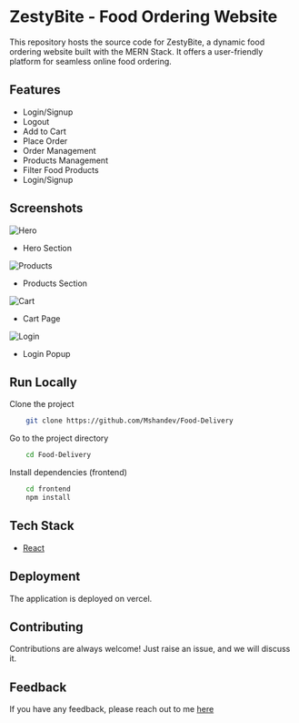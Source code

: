 # ZestyBite - Food Ordering Website

This repository hosts the source code for ZestyBite, a dynamic food ordering website built with the MERN Stack. It offers a user-friendly platform for seamless online food ordering.

## Features

- Login/Signup
- Logout
- Add to Cart
- Place Order
- Order Management
- Products Management
- Filter Food Products
- Login/Signup
  
## Screenshots

![Hero](https://i.ibb.co/59cwY75/food-hero.png)
- Hero Section

![Products](https://i.ibb.co/JnNQPyQ/food-products.png)
- Products Section

![Cart](https://i.ibb.co/t2LrQ8p/food-cart.png)
- Cart Page

![Login](https://i.ibb.co/s6PgwkZ/food-login.png)
- Login Popup

## Run Locally

Clone the project

```bash
    git clone https://github.com/Mshandev/Food-Delivery
```
Go to the project directory

```bash
    cd Food-Delivery
```
Install dependencies (frontend)

```bash
    cd frontend
    npm install
```

## Tech Stack
* [React](https://reactjs.org/)


## Deployment

The application is deployed on vercel.

## Contributing

Contributions are always welcome!
Just raise an issue, and we will discuss it.

## Feedback

If you have any feedback, please reach out to me [here](https://github.com/Xhaelri)
